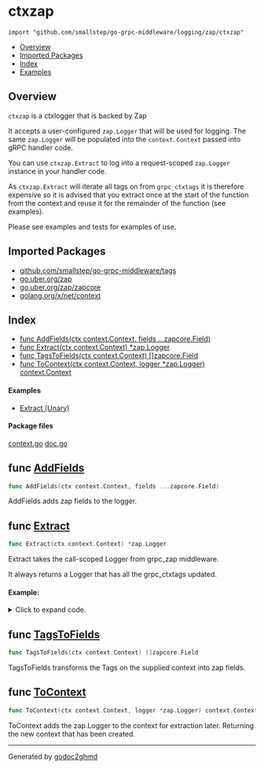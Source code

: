 # ctxzap
`import "github.com/smallstep/go-grpc-middleware/logging/zap/ctxzap"`

* [Overview](#pkg-overview)
* [Imported Packages](#pkg-imports)
* [Index](#pkg-index)
* [Examples](#pkg-examples)

## <a name="pkg-overview">Overview</a>
`ctxzap` is a ctxlogger that is backed by Zap

It accepts a user-configured `zap.Logger` that will be used for logging. The same `zap.Logger` will
be populated into the `context.Context` passed into gRPC handler code.

You can use `ctxzap.Extract` to log into a request-scoped `zap.Logger` instance in your handler code.

As `ctxzap.Extract` will iterate all tags on from `grpc_ctxtags` it is therefore expensive so it is advised that you
extract once at the start of the function from the context and reuse it for the remainder of the function (see examples).

Please see examples and tests for examples of use.

## <a name="pkg-imports">Imported Packages</a>

- [github.com/smallstep/go-grpc-middleware/tags](./../../../tags)
- [go.uber.org/zap](https://godoc.org/go.uber.org/zap)
- [go.uber.org/zap/zapcore](https://godoc.org/go.uber.org/zap/zapcore)
- [golang.org/x/net/context](https://godoc.org/golang.org/x/net/context)

## <a name="pkg-index">Index</a>
* [func AddFields(ctx context.Context, fields ...zapcore.Field)](#AddFields)
* [func Extract(ctx context.Context) \*zap.Logger](#Extract)
* [func TagsToFields(ctx context.Context) []zapcore.Field](#TagsToFields)
* [func ToContext(ctx context.Context, logger \*zap.Logger) context.Context](#ToContext)

#### <a name="pkg-examples">Examples</a>
* [Extract (Unary)](#example_Extract_unary)

#### <a name="pkg-files">Package files</a>
[context.go](./context.go) [doc.go](./doc.go) 

## <a name="AddFields">func</a> [AddFields](./context.go#L23)
``` go
func AddFields(ctx context.Context, fields ...zapcore.Field)
```
AddFields adds zap fields to the logger.

## <a name="Extract">func</a> [Extract](./context.go#L35)
``` go
func Extract(ctx context.Context) *zap.Logger
```
Extract takes the call-scoped Logger from grpc_zap middleware.

It always returns a Logger that has all the grpc_ctxtags updated.

#### Example:

<details>
<summary>Click to expand code.</summary>

```go
package ctxzap_test

import (
    "context"

    "github.com/smallstep/go-grpc-middleware/logging/zap/ctxzap"
    "github.com/smallstep/go-grpc-middleware/tags"
    pb_testproto "github.com/smallstep/go-grpc-middleware/testing/testproto"
    "go.uber.org/zap"
)

var zapLogger *zap.Logger

// Simple unary handler that adds custom fields to the requests's context. These will be used for all log statements.
func ExampleExtract_unary() {
    _ = func(ctx context.Context, ping *pb_testproto.PingRequest) (*pb_testproto.PingResponse, error) {
        // Add fields the ctxtags of the request which will be added to all extracted loggers.
        grpc_ctxtags.Extract(ctx).Set("custom_tags.string", "something").Set("custom_tags.int", 1337)

        // Extract a single request-scoped zap.Logger and log messages.
        l := ctxzap.Extract(ctx)
        l.Info("some ping")
        l.Info("another ping")
        return &pb_testproto.PingResponse{Value: ping.Value}, nil
    }
}
```

</details>

## <a name="TagsToFields">func</a> [TagsToFields](./context.go#L48)
``` go
func TagsToFields(ctx context.Context) []zapcore.Field
```
TagsToFields transforms the Tags on the supplied context into zap fields.

## <a name="ToContext">func</a> [ToContext](./context.go#L59)
``` go
func ToContext(ctx context.Context, logger *zap.Logger) context.Context
```
ToContext adds the zap.Logger to the context for extraction later.
Returning the new context that has been created.

- - -
Generated by [godoc2ghmd](https://github.com/GandalfUK/godoc2ghmd)
